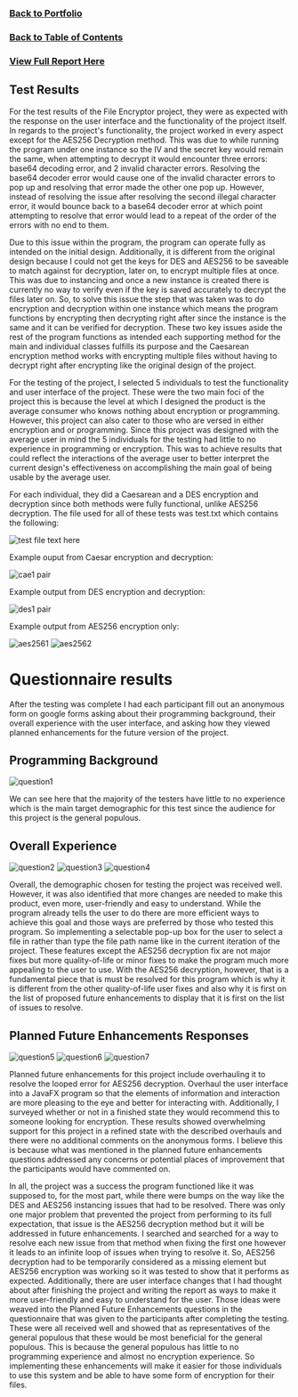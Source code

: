 ### [Back to Portfolio](index.md)

### [Back to Table of Contents](seniorproject.md)

### [View Full Report Here](fullReport.md)
Test Results
-------------
For the test results of the File Encryptor project, they were as expected with the response on the user interface and the functionality of the project itself. In regards to the project's functionality, the project worked in every aspect except for the AES256 Decryption method. This was due to while running the program under one instance so the IV and the secret key would remain the same, when attempting to decrypt it would encounter three errors: base64 decoding error, and 2 invalid character errors. Resolving the base64 decoder error would cause one of the invalid character errors to pop up and resolving that error made the other one pop up. However, instead of resolving the issue after resolving the second illegal character error, it would bounce back to a base64 decoder error at which point attempting to resolve that error would lead to a repeat of the order of the errors with no end to them.

Due to this issue within the program, the program can operate fully as intended on the initial design. Additionally, it is different from the original design because I could not get the keys for DES and AES256 to be saveable to match against for decryption, later on, to encrypt multiple files at once. This was due to instancing and once a new instance is created there is currently no way to verify even if the key is saved accurately to decrypt the files later on. So, to solve this issue the step that was taken was to do encryption and decryption within one instance which means the program functions by encrypting then decrypting right after since the instance is the same and it can be verified for decryption. These two key issues aside the rest of the program functions as intended each supporting method for the main and individual classes fulfills its purpose and the Caesarean encryption method works with encrypting multiple files without having to decrypt right after encrypting like the original design of the project.

For the testing of the project, I selected 5 individuals to test the functionality and user interface of the project. These were the two main foci of the project this is because the level at which I designed the product is the average consumer who knows nothing about encryption or programming. However, this project can also cater to those who are versed in either encryption and or programming. Since this project was designed with the average user in mind the 5 individuals for the testing had little to no experience in programming or encryption. This was to achieve results that could reflect the interactions of the average user to better interpret the current design's effectiveness on accomplishing the main goal of being usable by the average user.

For each individual, they did a Caesarean and a DES encryption and decryption since both methods were fully functional, unlike AES256 decryption. The file used for all of these tests was test.txt which contains the following:

![test file text here](images/testText.PNG)

Example ouput from Caesar encryption and decryption:

![cae1 pair](images/cae1dec.PNG)

Example output from DES encryption and decryption:

![des1 pair](images/des1pair.PNG)

Example output from AES256 encryption only:

![aes2561](images/aes2561.PNG)
![aes2562](images/aes2562.PNG)

Questionnaire results
====================
After the testing was complete I had each participant fill out an anonymous form on google forms asking about their programming background, their overall experience with the user interface, and asking how they viewed planned enhancements for the future version of the project.

Programming Background
----------------------------------
![question1](images/question1.PNG)

We can see here that the majority of the testers have little to no experience which is the main target demographic for this test since the audience for this project is the general populous.

Overall Experience
----------------------------------
![question2](images/question2.PNG)
![question3](images/question3.PNG)
![question4](images/question4.PNG)

Overall, the demographic chosen for testing the project was received well. However, it was also identified that more changes are needed to make this product, even more, user-friendly and easy to understand. While the program already tells the user to do there are more efficient ways to achieve this goal and those ways are preferred by those who tested this program. So implementing a selectable pop-up box for the user to select a file in rather than type the file path name like in the current iteration of the project. These features except the AES256 decryption fix are not major fixes but more quality-of-life or minor fixes to make the program much more appealing to the user to use.
With the AES256 decryption, however, that is a fundamental piece that is must be resolved for this program which is why it is different from the other quality-of-life user fixes and also why it is first on the list of proposed future enhancements to display that it is first on the list of issues to resolve.

Planned Future Enhancements Responses
-------------------------------------
![question5](images/question5.PNG)
![question6](images/question6.PNG)
![question7](images/question7.PNG)

Planned future enhancements for this project include overhauling it to resolve the looped error for AES256 decryption. Overhaul the user interface into a JavaFX program so that the elements of information and interaction are more pleasing to the eye and better for interacting with. Additionally, I surveyed whether or not in a finished state they would recommend this to someone looking for encryption. These results showed overwhelming support for this project in a refined state with the described overhauls and there were no additional comments on the anonymous forms. I believe this is because what was mentioned in the planned future enhancements questions addressed any concerns or potential places of improvement that the participants would have commented on.

In all, the project was a success the program functioned like it was supposed to, for the most part, while there were bumps on the way like the DES and AES256 instancing issues that had to be resolved. There was only one major problem that prevented the project from performing to its full expectation, that issue is the AES256 decryption method but it will be addressed in future enhancements. I searched and searched for a way to resolve each new issue from that method when fixing the first one however it leads to an infinite loop of issues when trying to resolve it. So, AES256 decryption had to be temporarily considered as a missing element but AES256 encryption was working so it was tested to show that it performs as expected.
Additionally, there are user interface changes that I had thought about after finishing the project and writing the report as ways to make it more user-friendly and easy to understand for the user. Those ideas were weaved into the Planned Future Enhancements questions in the questionnaire that was given to the participants after completing the testing. These were all received well and showed that as representatives of the general populous that these would be most beneficial for the general populous. This is because the general populous has little to no programming experience and almost no encryption experience.
So implementing these enhancements will make it easier for those individuals to use this system and be able to have some form of encryption for their files.
